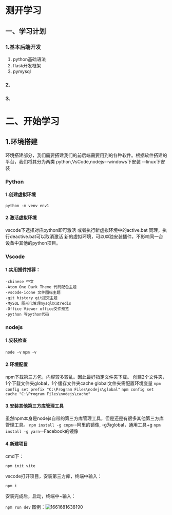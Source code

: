 # 测开学习

## 一、学习计划

### 1.基本后端开发

1. python基础语法
2. flask开发框架
3. pymysql

### 2.

### 3.

# 二、开始学习

## 1.环境搭建

环境搭建部分，我们需要搭建我们的前后端需要用到的各种软件。根据软件搭建的平台，我们将其分为两类
python,VsCode,nodejs--windows下安装
--linux下安装

### Python

#### 1.创建虚拟环境

`python -m venv env1`

#### 2.激活虚拟环境

vscode下选择对应python即可激活
或者执行新虚拟环境中的active.bat
同理，执行deactive.bat可以取消激活
新的虚拟环境，可以单独安装插件，不影响同一台设备中其他的python项目。

### Vscode

#### 1.实用插件推荐：

    -chinese 中文
    -Atom One Dark Theme 代码配色主题
    -vscode-icone 文件图标主题
    -git history git提交主题
    -MySQL 图形化管理mysql以及redis
    -Office Viewer office文件预览
    -python 写python代码

### nodejs

#### 1.安装检查

`node -v`
`npm -v`

#### 2.环境配置

npm下载第三方包，内容较多较乱。因此最好指定文件夹下载。
创建2个文件夹，1个下载文件夹global，1个缓存文件夹cache
global文件夹需配置环境变量
`npm config set prefix "C:\Program Files\nodejs\global"`
`npm config set cache "C:\Program Files\nodejs\cache"`

#### 3.安装其他第三方库管理工具

虽然npm本身是nodejs自带的第三方库管理工具，但是还是有很多其他第三方库管理工具。
`npm install -g cnpm`--阿里的镜像, -g为global，通用工具+g
`npm install -g yarn`--Facebook的镜像

#### 4.新建项目

cmd下：

`npm init vite`

vscode打开项目，安装第三方库，终端中输入：

`npm i `

安装完成后，启动，终端中~输入：

`npm run dev`
图例：![1661681638190](image/1.第一节课笔记/1661681638190.png)
